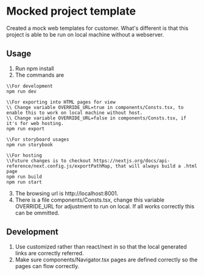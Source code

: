 # Mocked project template
Created a mock web templates for customer. What's different is that this project is able to
be run on local machine without a webserver.

## Usage
1. Run npm install
2. The commands are

```
\\For development
npm run dev

\\For exporting into HTML pages for view
\\ Change variable OVERRIDE_URL=true in components/Consts.tsx, to enable this to work on local machine without host.
\\ Change variable OVERRIDE_URL=false in components/Consts.tsx, if it's for web hosting.
npm run export

\\For storyboard usages
npm run storybook

\\For hosting
\\Future changes is to checkout https://nextjs.org/docs/api-reference/next.config.js/exportPathMap, that will always build a .html page
npm run build
npm run start
```

3. The browsing url is http://localhost:8001.
4. There is a file components/Consts.tsx, change this variable OVERRIDE_URL for adjustment to run on local. If all works correctly this can be ommitted.

## Development
1. Use customized <Link> rather than react/next in so that the local generated links are correctly referred.
2. Make sure components/Navigator.tsx pages are defined correctly so the pages can flow correctly.
